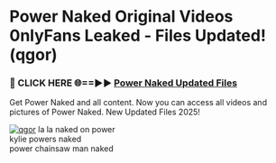 # Power Naked Original Videos 0nlyFans Leaked - Files Updated! (qgor)

<h3>🔴 CLICK HERE 🌐==►► <a href="https://tinyurl.com/yckcrads" rel="nofollow">Power Naked Updated Files</a></h3>

Get Power Naked and all content. Now you can access all videos and pictures of Power Naked. New Updated Files 2025!

[![qgor](https://i.imgur.com/hpKpOFt.gif)](https://tinyurl.com/yckcrads)
la la naked on power<br>
kylie powers naked<br>
power chainsaw man naked